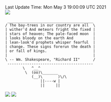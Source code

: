 Last Update Time: 
Mon May  3 19:00:09 UTC 2021
<br>![](https://img.shields.io/badge/%E5%A4%A7%E5%AE%B6-%E5%AE%89%E5%AE%89-green)<br>
```
 _______________________________________
/ The bay-trees in our country are all  \
| wither'd And meteors fright the fixed |
| stars of heaven; The pale-faced moon  |
| looks bloody on the earth And         |
| lean-look'd prophets whisper fearful  |
| change. These signs forerun the death |
| or fall of kings.                     |
|                                       |
\ -- Wm. Shakespeare, "Richard II"      /
 ---------------------------------------
        \   ^__^
         \  (oo)\_______
            (__)\       )\/\
                ||----w |
                ||     ||
```
![](https://github-readme-stats.vercel.app/api?username=chenlitw)
![](https://github-readme-stats.vercel.app/api/top-langs/?username=chenlitw)
